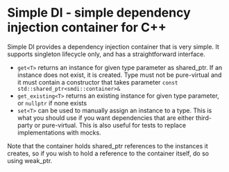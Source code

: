 # Simple DI - simple dependency injection container for C++

Simple DI provides a dependency injection container that is very simple.
It supports singleton lifecycle only, and has a straightforward interface.

 - `get<T>` returns an instance for given type parameter as shared_ptr. If an instance does not exist, it is created. Type must not be pure-virtual and it must contain a constructor that takes parameter `const std::shared_ptr<smdi::container>&`
 - `get_existing<T>` returns an existing instance for given type parameter, or `nullptr` if none exists
 - `set<T>` can be used to manually assign an instance to a type. This is what you should use if you want dependencies that are either third-party or pure-virtual. This is also useful for tests to replace implementations with mocks.

Note that the container holds shared_ptr references to the instances it creates, so if you wish to hold a reference to the container itself, do so using weak_ptr.
